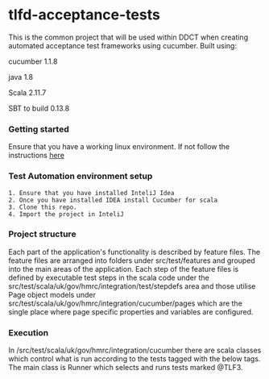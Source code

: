 tlfd-acceptance-tests
=========================

This is the common project that will be used within DDCT when creating automated acceptance test frameworks using cucumber. Built using:

cucumber 1.1.8

java 1.8

Scala 2.11.7

SBT to build 0.13.8
    
### Getting started

Ensure that you have a working linux environment. If not follow the instructions [here](https://confluence.tools.tax.service.gov.uk/display/TAXS/Linux+environment+setup)

###  Test Automation environment setup

    1. Ensure that you have installed InteliJ Idea
    2. Once you have installed IDEA install Cucumber for scala
    3. Clone this repo.
    4. Import the project in InteliJ
    
###  Project structure
Each part of the application's functionality is described by feature files. The feature files are arranged into folders under src/test/features and grouped into the main areas of the application.
Each step of the feature files is defined by executable test steps in the scala code under the src/test/scala/uk/gov/hmrc/integration/test/stepdefs area and those utilise Page object models under src/test/scala/uk/gov/hmrc/integration/cucumber/pages which are the single place where page specific properties and variables are configured.

###  Execution
In /src/test/scala/uk/gov/hmrc/integration/cucumber there are scala classes which control what is run according to the tests tagged with the below tags. The main class is Runner which selects and runs tests marked @TLF3.
        

        
    
    
    
    
 

